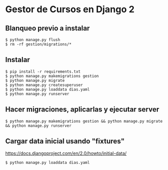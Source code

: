 # Gestor de Cursos en Django 2

## Blanqueo previo a instalar

```
$ python manage.py flush
$ rm -rf gestion/migrations/*
```

## Instalar
```
$ pip install -r requirements.txt
$ python manage.py makemigrations gestion 
$ python manage.py migrate 
$ python manage.py createsuperuser
$ python manage.py loaddata dias.yaml
$ python manage.py runserver
```

## Hacer migraciones, aplicarlas y ejecutar server
```
$ python manage.py makemigrations gestion && python manage.py migrate && python manage.py runserver
```

## Cargar data inicial usando "fixtures"

https://docs.djangoproject.com/en/2.0/howto/initial-data/

```
$ python manage.py loaddata dias.yaml
```
